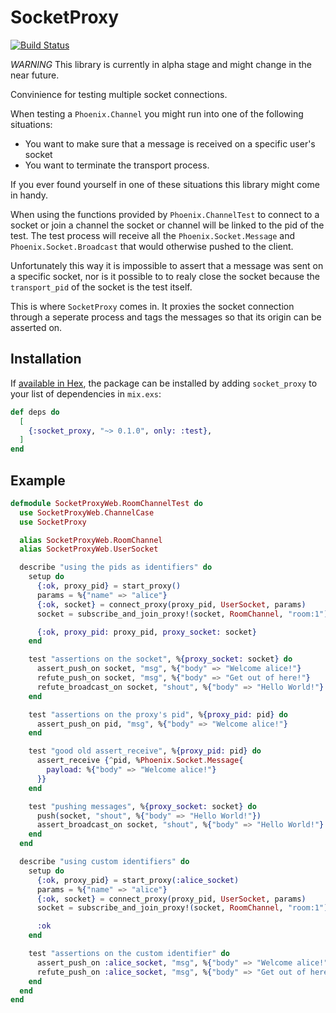 # SocketProxy
[![Build Status](https://travis-ci.org/kbredemeier/socket_proxy.svg?branch=master)](https://travis-ci.org/kbredemeier/socket_proxy)

*WARNING* This library is currently in alpha stage and might change in the near
future.

Convinience for testing multiple socket connections.

When testing a `Phoenix.Channel` you might run into one of the following
situations:

* You want to make sure that a message is received on a specific user's socket
* You want to terminate the transport process.

If you ever found yourself in one of these situations this library might come
in handy.

When using the functions provided by `Phoenix.ChannelTest` to connect to a
socket or join a channel the socket or channel will be linked to the pid of
the test. The test process will receive all the `Phoenix.Socket.Message` and
`Phoenix.Socket.Broadcast` that would otherwise pushed to the client.

Unfortunately this way it is impossible to assert that a message was sent
on a specific socket, nor is it possible to to realy close the socket because
the `transport_pid` of the socket is the test itself.

This is where `SocketProxy` comes in. It proxies the socket connection through
a seperate process and tags the messages so that its origin can be asserted
on.

## Installation

If [available in Hex](https://hex.pm/docs/publish), the package can be installed
by adding `socket_proxy` to your list of dependencies in `mix.exs`:

```elixir
def deps do
  [
    {:socket_proxy, "~> 0.1.0", only: :test},
  ]
end
```

## Example

```elixir
defmodule SocketProxyWeb.RoomChannelTest do
  use SocketProxyWeb.ChannelCase
  use SocketProxy

  alias SocketProxyWeb.RoomChannel
  alias SocketProxyWeb.UserSocket

  describe "using the pids as identifiers" do
    setup do
      {:ok, proxy_pid} = start_proxy()
      params = %{"name" => "alice"}
      {:ok, socket} = connect_proxy(proxy_pid, UserSocket, params)
      socket = subscribe_and_join_proxy!(socket, RoomChannel, "room:1")

      {:ok, proxy_pid: proxy_pid, proxy_socket: socket}
    end

    test "assertions on the socket", %{proxy_socket: socket} do
      assert_push_on socket, "msg", %{"body" => "Welcome alice!"}
      refute_push_on socket, "msg", %{"body" => "Get out of here!"}
      refute_broadcast_on socket, "shout", %{"body" => "Hello World!"}
    end

    test "assertions on the proxy's pid", %{proxy_pid: pid} do
      assert_push_on pid, "msg", %{"body" => "Welcome alice!"}
    end

    test "good old assert_receive", %{proxy_pid: pid} do
      assert_receive {^pid, %Phoenix.Socket.Message{
        payload: %{"body" => "Welcome alice!"}
      }}
    end

    test "pushing messages", %{proxy_socket: socket} do
      push(socket, "shout", %{"body" => "Hello World!"})
      assert_broadcast_on socket, "shout", %{"body" => "Hello World!"}
    end
  end

  describe "using custom identifiers" do
    setup do
      {:ok, proxy_pid} = start_proxy(:alice_socket)
      params = %{"name" => "alice"}
      {:ok, socket} = connect_proxy(proxy_pid, UserSocket, params)
      socket = subscribe_and_join_proxy!(socket, RoomChannel, "room:1")

      :ok
    end

    test "assertions on the custom identifier" do
      assert_push_on :alice_socket, "msg", %{"body" => "Welcome alice!"}
      refute_push_on :alice_socket, "msg", %{"body" => "Get out of here!"}
    end
  end
end
```
